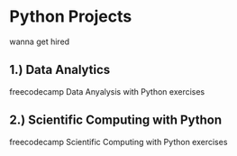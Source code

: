 # Python Projects

wanna get hired

## 1.) Data Analytics

freecodecamp Data Anyalysis with Python exercises

## 2.) Scientific Computing with Python

freecodecamp Scientific Computing with Python exercises
